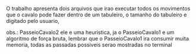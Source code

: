 O trabalho apresenta dois arquivos que irao executar todos os movimentos que o cavalo pode fazer dentro de um tabuleiro, o tamanho do tabuleiro e digitado pelo usuario,

obs.: PasseioCavalo2 ele e uma heuristica, ja o PasseioCavalo1 e um algoritmo de força bruta, lembrar que o PasseioCavalo1 ira consumir muita memoria, todas as passadas possiveis serao mostradas no terminal
